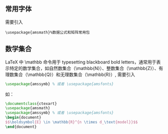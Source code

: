 ## 常用字体
需要引入
```
\usepackage{amsmath}%数据公式和矩阵常用包
```
## 数学集合
LaTeX 中 \mathbb 命令用于 typesetting blackboard bold letters，通常用于表示特定的数学集合，如自然数集合（\mathbb{N}）、整数集合（\mathbb{Z}）、有理数集合（\mathbb{Q}）和无理数集合（\mathbb{R}）, 需要引入
```latex
\usepackage{amssymb} % 或者 \usepackage{amsfonts}
```
如：
```latex
\documentclass{ctexart}
\usepackage{amsmath}
\usepackage{amssymb} % 或者 \usepackage{amsfonts}
\begin{document}
$$\boldsymbol{E} \in \mathbb{R}^{n \times d_\text{model}}$$
\end{document}

```
